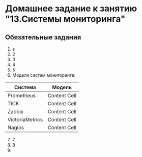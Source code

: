 # Домашнее задание к занятию "13.Системы мониторинга"

## Обязательные задания

1. s
2. 2
3. 3
4. 4
5. 5
6. Модели систем мониторинга:
   
| Система  | Модель |
| ------------- | ------------- |
| Prometheus  | Content Cell  |
| TICK        | Content Cell  |
| Zabbix        | Content Cell  |
| VictoriaMetrics        | Content Cell  |
| Nagios        | Content Cell  |
  
  
  
  
  
  
7. 7
8. 8
9. 
